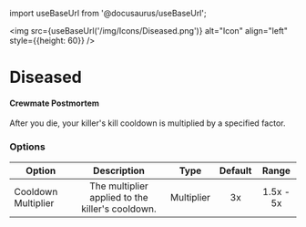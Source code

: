 import useBaseUrl from '@docusaurus/useBaseUrl';

<img src={useBaseUrl('/img/Icons/Diseased.png')} alt="Icon" align="left" style={{height: 60}} />
# Diseased

#### Crewmate Postmortem

After you die, your killer's kill cooldown is multiplied by a specified factor.

### Options

| Option | Description | Type | Default | Range |
|----------|:-----------------:|:------:|:------:|:------:|
| Cooldown Multiplier | The multiplier applied to the killer's cooldown. | Multiplier | 3x | 1.5x - 5x |
